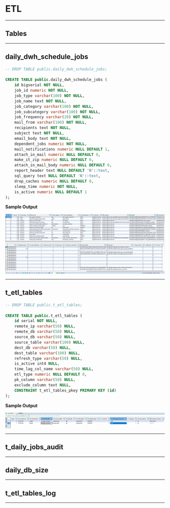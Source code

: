 # **ETL**

---

## **Tables**

---

## **daily_dwh_schedule_jobs**

```sql
-- DROP TABLE public.daily_dwh_schedule_jobs;

CREATE TABLE public.daily_dwh_schedule_jobs (
	id bigserial NOT NULL,
	job_id numeric NOT NULL,
	job_type varchar(100) NOT NULL,
	job_name text NOT NULL,
	job_category varchar(100) NOT NULL,
	job_subcategory varchar(100) NOT NULL,
	job_frequency varchar(20) NOT NULL,
	mail_from varchar(100) NOT NULL,
	recipients text NOT NULL,
	subject text NOT NULL,
	email_body text NOT NULL,
	dependent_jobs numeric NOT NULL,
	mail_notifications numeric NULL DEFAULT 1,
	attach_in_mail numeric NULL DEFAULT 0,
	make_it_zip numeric NULL DEFAULT 0,
	attach_in_mail_body numeric NULL DEFAULT 0,
	report_header text NULL DEFAULT 'N'::text,
	sql_query text NULL DEFAULT 'N'::text,
	drop_caches numeric NULL DEFAULT 0,
	sleep_time numeric NOT NULL,
	is_active numeric NULL DEFAULT 1
);
```

**Sample Output**

![](i/1.png)
![](i/2.png)

---

## **t_etl_tables**

```sql
-- DROP TABLE public.t_etl_tables;

CREATE TABLE public.t_etl_tables (
	id serial NOT NULL,
	remote_ip varchar(50) NULL,
	remote_db varchar(50) NULL,
	source_db varchar(50) NULL,
	source_table varchar(100) NULL,
	dest_db varchar(50) NULL,
	dest_table varchar(100) NULL,
	refresh_type varchar(50) NULL,
	is_active int4 NULL,
	time_lag_col_name varchar(50) NULL,
	etl_type numeric NULL DEFAULT 0,
	pk_column varchar(50) NULL,
	exclude_column text NULL,
	CONSTRAINT t_etl_tables_pkey PRIMARY KEY (id)
);
```

**Sample Output**

![](i/3.png)

---

## **t_daily_jobs_audit**

---

## **daily_db_size**

---

## **t_etl_tables_log**

---


